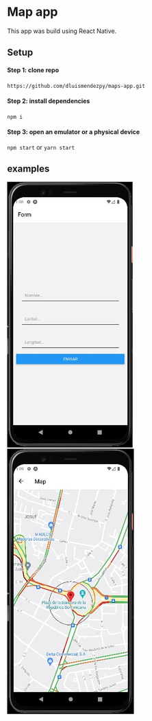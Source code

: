 # Map app
This app was build using React Native.

## Setup
#### Step 1: clone repo
`https://github.com/dluismendezpy/maps-app.git`

#### Step 2: install dependencies
`npm i`

#### Step 3: open an emulator or a physical device
`npm start` or `yarn start`

## examples
![Form](assets/Readme/img1.jpg "Form")
![Map](assets/Readme/img2.jpg "Map")

